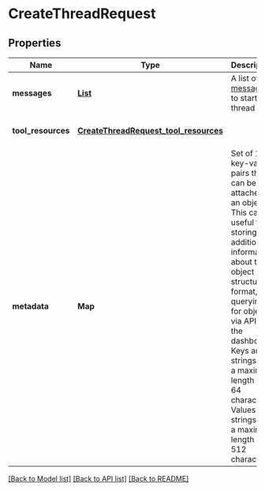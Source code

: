 # CreateThreadRequest
## Properties

| Name | Type | Description | Notes |
|------------ | ------------- | ------------- | -------------|
| **messages** | [**List**](CreateMessageRequest.md) | A list of [messages](/docs/api-reference/messages) to start the thread with. | [optional] [default to null] |
| **tool\_resources** | [**CreateThreadRequest_tool_resources**](CreateThreadRequest_tool_resources.md) |  | [optional] [default to null] |
| **metadata** | **Map** | Set of 16 key-value pairs that can be attached to an object. This can be useful for storing additional information about the object in a structured format, and querying for objects via API or the dashboard.   Keys are strings with a maximum length of 64 characters. Values are strings with a maximum length of 512 characters.  | [optional] [default to null] |

[[Back to Model list]](../README.md#documentation-for-models) [[Back to API list]](../README.md#documentation-for-api-endpoints) [[Back to README]](../README.md)

